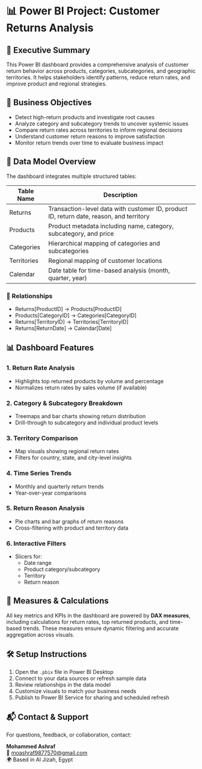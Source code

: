 # 📊 Power BI Project: Customer Returns Analysis

## 🧭 Executive Summary
This Power BI dashboard provides a comprehensive analysis of customer return behavior across products, categories, subcategories, and geographic territories. It helps stakeholders identify patterns, reduce return rates, and improve product and regional strategies.

## 🎯 Business Objectives

- Detect high-return products and investigate root causes
- Analyze category and subcategory trends to uncover systemic issues
- Compare return rates across territories to inform regional decisions
- Understand customer return reasons to improve satisfaction
- Monitor return trends over time to evaluate business impact

## 📁 Data Model Overview

The dashboard integrates multiple structured tables:

| Table Name     | Description |
|----------------|-------------|
| Returns        | Transaction-level data with customer ID, product ID, return date, reason, and territory |
| Products       | Product metadata including name, category, subcategory, and price |
| Categories     | Hierarchical mapping of categories and subcategories |
| Territories    | Regional mapping of customer locations |
| Calendar       | Date table for time-based analysis (month, quarter, year)

### 🔗 Relationships

- Returns[ProductID] → Products[ProductID]
- Products[CategoryID] → Categories[CategoryID]
- Returns[TerritoryID] → Territories[TerritoryID]
- Returns[ReturnDate] → Calendar[Date]

## 📊 Dashboard Features

### 1. Return Rate Analysis
- Highlights top returned products by volume and percentage
- Normalizes return rates by sales volume (if available)

### 2. Category & Subcategory Breakdown
- Treemaps and bar charts showing return distribution
- Drill-through to subcategory and individual product levels

### 3. Territory Comparison
- Map visuals showing regional return rates
- Filters for country, state, and city-level insights

### 4. Time Series Trends
- Monthly and quarterly return trends
- Year-over-year comparisons

### 5. Return Reason Analysis
- Pie charts and bar graphs of return reasons
- Cross-filtering with product and territory data

### 6. Interactive Filters
- Slicers for:
  - Date range
  - Product category/subcategory
  - Territory
  - Return reason

## 🧠 Measures & Calculations

All key metrics and KPIs in the dashboard are powered by **DAX measures**, including calculations for return rates, top returned products, and time-based trends. These measures ensure dynamic filtering and accurate aggregation across visuals.

## 🛠️ Setup Instructions

1. Open the `.pbix` file in Power BI Desktop
2. Connect to your data sources or refresh sample data
3. Review relationships in the data model
4. Customize visuals to match your business needs
5. Publish to Power BI Service for sharing and scheduled refresh


## 📬 Contact & Support

For questions, feedback, or collaboration, contact:

**Mohammed Ashraf**  
📧 moashraf9877570@gmail.com  
🌍 Based in Al Jizah, Egypt
